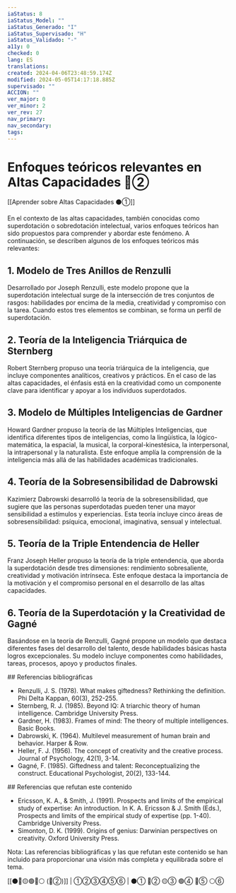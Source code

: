 ```yaml
---
iaStatus: 8
iaStatus_Model: ""
iaStatus_Generado: "I"
iaStatus_Supervisado: "H"
iaStatus_Validado: "-"
a11y: 0
checked: 0
lang: ES
translations: 
created: 2024-04-06T23:48:59.174Z
modified: 2024-05-05T14:17:18.885Z
supervisado: ""
ACCION: ""
ver_major: 0
ver_minor: 2
ver_rev: 27
nav_primary: 
nav_secondary: 
tags:
---
```

# Enfoques teóricos relevantes en Altas Capacidades 🔴②

[[Aprender sobre Altas Capacidades ⚫①]]

En el contexto de las altas capacidades, también conocidas como superdotación o sobredotación intelectual, varios enfoques teóricos han sido propuestos para comprender y abordar este fenómeno. A continuación, se describen algunos de los enfoques teóricos más relevantes:

## 1. Modelo de Tres Anillos de Renzulli

Desarrollado por Joseph Renzulli, este modelo propone que la superdotación intelectual surge de la intersección de tres conjuntos de rasgos: habilidades por encima de la media, creatividad y compromiso con la tarea. Cuando estos tres elementos se combinan, se forma un perfil de superdotación.

## 2. Teoría de la Inteligencia Triárquica de Sternberg

Robert Sternberg propuso una teoría triárquica de la inteligencia, que incluye componentes analíticos, creativos y prácticos. En el caso de las altas capacidades, el énfasis está en la creatividad como un componente clave para identificar y apoyar a los individuos superdotados.

## 3. Modelo de Múltiples Inteligencias de Gardner

Howard Gardner propuso la teoría de las Múltiples Inteligencias, que identifica diferentes tipos de inteligencias, como la lingüística, la lógico-matemática, la espacial, la musical, la corporal-kinestésica, la interpersonal, la intrapersonal y la naturalista. Este enfoque amplía la comprensión de la inteligencia más allá de las habilidades académicas tradicionales.

## 4. Teoría de la Sobresensibilidad de Dabrowski

Kazimierz Dabrowski desarrolló la teoría de la sobresensibilidad, que sugiere que las personas superdotadas pueden tener una mayor sensibilidad a estímulos y experiencias. Esta teoría incluye cinco áreas de sobresensibilidad: psíquica, emocional, imaginativa, sensual y intelectual.

## 5. Teoría de la Triple Entendencia de Heller

Franz Joseph Heller propuso la teoría de la triple entendencia, que aborda la superdotación desde tres dimensiones: rendimiento sobresaliente, creatividad y motivación intrínseca. Este enfoque destaca la importancia de la motivación y el compromiso personal en el desarrollo de las altas capacidades.

## 6. Teoría de la Superdotación y la Creatividad de Gagné

Basándose en la teoría de Renzulli, Gagné propone un modelo que destaca diferentes fases del desarrollo del talento, desde habilidades básicas hasta logros excepcionales. Su modelo incluye componentes como habilidades, tareas, procesos, apoyo y productos finales.

## Referencias bibliográficas

- Renzulli, J. S. (1978). What makes giftedness? Rethinking the definition. Phi Delta Kappan, 60(3), 252-255.
- Sternberg, R. J. (1985). Beyond IQ: A triarchic theory of human intelligence. Cambridge University Press.
- Gardner, H. (1983). Frames of mind: The theory of multiple intelligences. Basic Books.
- Dabrowski, K. (1964). Multilevel measurement of human brain and behavior. Harper & Row.
- Heller, F. J. (1956). The concept of creativity and the creative process. Journal of Psychology, 42(1), 3-14.
- Gagné, F. (1985). Giftedness and talent: Reconceptualizing the construct. Educational Psychologist, 20(2), 133-144.

## Referencias que refutan este contenido

- Ericsson, K. A., & Smith, J. (1991). Prospects and limits of the empirical study of expertise: An introduction. In K. A. Ericsson & J. Smith (Eds.), Prospects and limits of the empirical study of expertise (pp. 1-40). Cambridge University Press.
- Simonton, D. K. (1999). Origins of genius: Darwinian perspectives on creativity. Oxford University Press.

Nota: Las referencias bibliográficas y las que refutan este contenido se han incluido para proporcionar una visión más completa y equilibrada sobre el tema.

[[⚫🔴🟡🟢🔵⚪ (🔴②)]] | ①②③④⑤⑥ | ⚫① 🔴② 🟡③ 🟢④ 🔵⑤ ⚪⑥